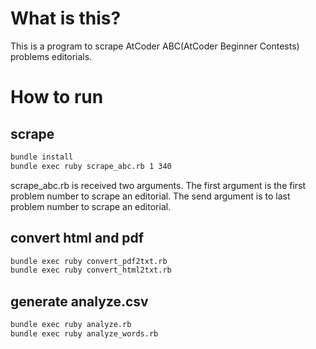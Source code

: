# What is this?

This is a program to scrape AtCoder ABC(AtCoder Beginner Contests) problems editorials.

# How to run

## scrape

```bash
bundle install
bundle exec ruby scrape_abc.rb 1 340
```

scrape_abc.rb is received two arguments.
The first argument is the first problem number to scrape an editorial.
The send argument is to last problem number to scrape an editorial.

## convert html and pdf

```bash
bundle exec ruby convert_pdf2txt.rb
bundle exec ruby convert_html2txt.rb
```

## generate analyze.csv

```bash
bundle exec ruby analyze.rb
bundle exec ruby analyze_words.rb
```
